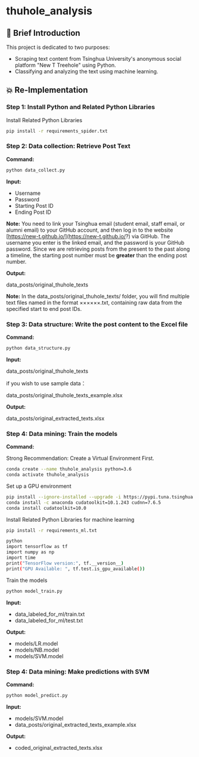 # thuhole_analysis

## :hugs: Brief Introduction

This project is dedicated to two purposes:

* Scraping text content from Tsinghua University's anonymous social platform "New T Treehole" using Python.
* Classifying and analyzing the text using machine learning.

## :boom: Re-Implementation

### Step 1: Install Python and Related Python Libraries

Install Related Python Libraries

```bash
pip install -r requirements_spider.txt
```

### Step 2: Data collection: Retrieve Post Text

**Command:**

```bash
python data_collect.py
```

**Input:**  

* Username
* Password
* Starting Post ID
* Ending Post ID

**Note:** You need to link your Tsinghua email (student email, staff email, or alumni email) to your GitHub account, and then log in to the website [https://new-t.github.io/](https://new-t.github.io/?) via GitHub. The username you enter is the linked email, and the password is your GitHub password. Since we are retrieving posts from the present to the past along a timeline, the starting post number must be **greater** than the ending post number.

**Output:** 

data_posts/original_thuhole_texts

**Note:** In the data_posts/original_thuhole_texts/ folder, you will find multiple text files named in the format ××××××.txt, containing raw data from the specified start to end post IDs.

### Step 3: Data structure: Write the post content to the Excel file

**Command:**

```bash
python data_structure.py
```

**Input:**  

data_posts/original_thuhole_texts

if you wish to use sample data：

data_posts/original_thuhole_texts_example.xlsx

**Output:** 

data_posts/original_extracted_texts.xlsx

### Step 4: Data mining: Train the models

**Command:**

Strong Recommendation: Create a Virtual Environment First.

```bash
conda create --name thuhole_analysis python=3.6
conda activate thuhole_analysis
```

Set up a GPU environment

```bash
pip install --ignore-installed --upgrade -i https://pypi.tuna.tsinghua.edu.cn/simple tensorflow-gpu==1.14.0
conda install -c anaconda cudatoolkit=10.1.243 cudnn=7.6.5
conda install cudatoolkit=10.0
```

Install Related Python Libraries for machine learning

```bash
pip install -r requirements_ml.txt
```

```bash
python
import tensorflow as tf
import numpy as np
import time
print("TensorFlow version:", tf.__version__)
print("GPU Available: ", tf.test.is_gpu_available())
```

Train the models

```bash
python model_train.py
```

**Input:**  

* data_labeled_for_ml/train.txt
* data_labeled_for_ml/test.txt

**Output:**  

* models/LR.model
* models/NB.model
* models/SVM.model

### Step 4: Data mining: Make predictions with SVM

**Command:**

```bash
python model_predict.py
```

**Input:**  

* models/SVM.model
* data_posts/original_extracted_texts_example.xlsx

**Output:**  

* coded_original_extracted_texts.xlsx

